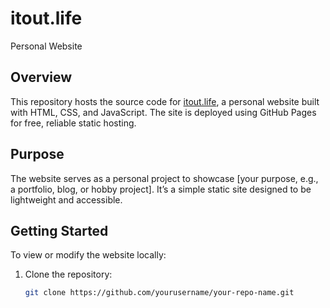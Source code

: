 # itout.life
Personal Website

## Overview
This repository hosts the source code for [itout.life](https://itout.life), a personal website built with HTML, CSS, and JavaScript. The site is deployed using GitHub Pages for free, reliable static hosting.

## Purpose
The website serves as a personal project to showcase [your purpose, e.g., a portfolio, blog, or hobby project]. It’s a simple static site designed to be lightweight and accessible.

## Getting Started
To view or modify the website locally:
1. Clone the repository:
   ```bash
   git clone https://github.com/yourusername/your-repo-name.git
